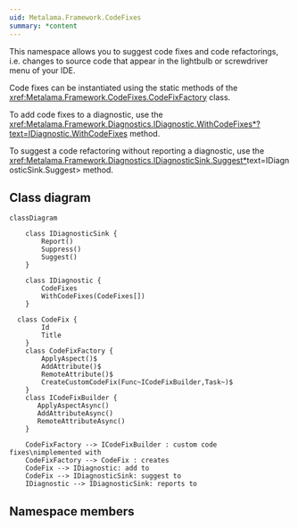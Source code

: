 ```yaml
---
uid: Metalama.Framework.CodeFixes
summary: *content
---
```


This namespace allows you to suggest code fixes and code refactorings, i.e. changes to source code that appear in the lightbulb or screwdriver menu of your IDE.

Code fixes can be instantiated using the static methods of the <xref:Metalama.Framework.CodeFixes.CodeFixFactory> class.

To add code fixes to a diagnostic, use the <xref:Metalama.Framework.Diagnostics.IDiagnostic.WithCodeFixes*?text=IDiagnostic.WithCodeFixes> method.

To suggest a code refactoring without reporting a diagnostic, use the <xref:Metalama.Framework.Diagnostics.IDiagnosticSink.Suggest*>text=IDiagnosticSink.Suggest> method.

## Class diagram

```mermaid
classDiagram

    class IDiagnosticSink {
        Report()
        Suppress()
        Suggest()
    }

    class IDiagnostic {
        CodeFixes
        WithCodeFixes(CodeFixes[])
    }

  class CodeFix {
        Id
        Title
    }
    class CodeFixFactory {
        ApplyAspect()$
        AddAttribute()$
        RemoteAttribute()$
        CreateCustomCodeFix(Func~ICodeFixBuilder,Task~)$
    }
    class ICodeFixBuilder {
       ApplyAspectAsync()
       AddAttributeAsync()
       RemoteAttributeAsync()
    }

    CodeFixFactory --> ICodeFixBuilder : custom code fixes\nimplemented with
    CodeFixFactory --> CodeFix : creates
    CodeFix --> IDiagnostic: add to
    CodeFix --> IDiagnosticSink: suggest to
    IDiagnostic --> IDiagnosticSink: reports to
```

## Namespace members